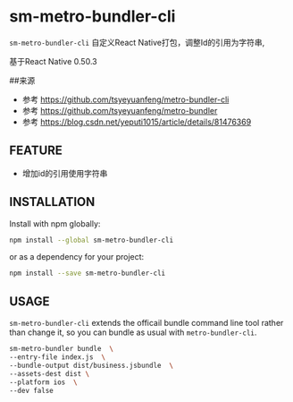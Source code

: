 # sm-metro-bundler-cli
`sm-metro-bundler-cli` 自定义React Native打包，调整Id的引用为字符串,

基于React Native 0.50.3

##来源

- 参考 https://github.com/tsyeyuanfeng/metro-bundler-cli
- 参考 https://github.com/tsyeyuanfeng/metro-bundler
- 参考 https://blog.csdn.net/yeputi1015/article/details/81476369

## FEATURE
- 增加id的引用使用字符串

## INSTALLATION

Install with npm globally:

```bash
npm install --global sm-metro-bundler-cli
```

or as a dependency for your project:

```bash
npm install --save sm-metro-bundler-cli
```

## USAGE
`sm-metro-bundler-cli` extends the officail bundle command line tool rather than change it, so you can bundle as usual with `metro-bundler-cli`.

```bash
sm-metro-bundler bundle  \
--entry-file index.js  \
--bundle-output dist/business.jsbundle  \
--assets-dest dist \
--platform ios  \
--dev false
```
